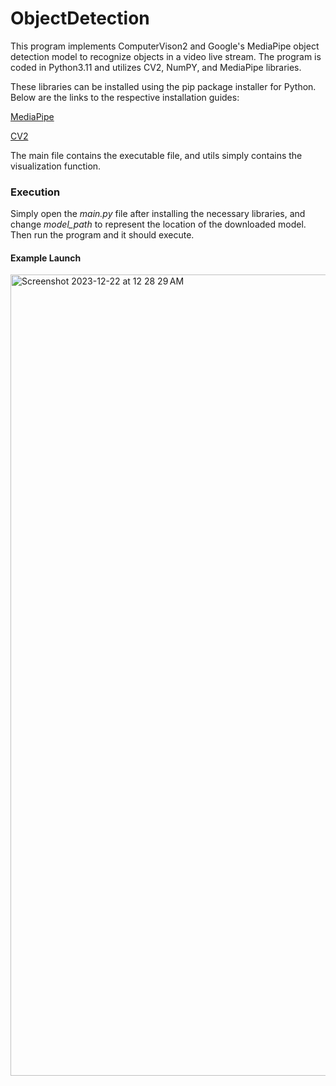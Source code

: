 # ObjectDetection
This program implements ComputerVison2 and Google's MediaPipe object detection model to recognize objects in a video live stream. 
The program is coded in Python3.11 and utilizes CV2, NumPY, and MediaPipe libraries. 

These libraries can be installed using the pip package installer for Python.
Below are the links to the respective installation guides:

[MediaPipe](https://developers.google.com/mediapipe/solutions/setup_python)

[CV2](https://docs.opencv.org/4.x/d5/de5/tutorial_py_setup_in_windows.html)

The main file contains the executable file, and utils simply contains the visualization function.

### Execution
Simply open the *main.py* file after installing the necessary libraries, and change *model_path* to represent the location of the downloaded model. 
Then run the program and it should execute.

#### Example Launch
<img width="1282" alt="Screenshot 2023-12-22 at 12 28 29 AM" src="https://github.com/lukeodrobinak/ObjectRecog/assets/98421230/7b5e48ab-1f3e-4313-94b2-4a22ac0aeebc">
